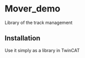 # Mover_demo
Library of the track management

## Installation
Use it simply as a library in TwinCAT
